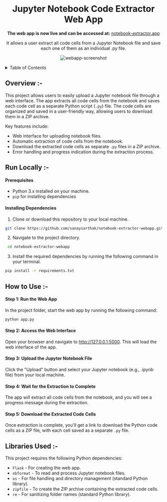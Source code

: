 <a id="readme-top"></a>

<br />
  <h1 align="center">Jupyter Notebook Code Extractor Web App</h1>

<p align="center">
  <strong>The web app is now live and can be accessed at:</strong>  <a href="https://notebook-extractor.vercel.app/">notebook-extractor.app</a>
  
</p>
  <p align="center">
    It allows a user extract all code cells from a Jupyter Notebook file and save each one of them as an individual .py file.
  </p>
</div>

<p align="center">
  <img src="https://github.com/user-attachments/assets/8c1c1e5c-2453-49a2-8547-a70c3e044ec4" alt="webapp-screenshot"/>
</p>

<!-- TABLE OF CONTENTS -->
<details>
  <summary>Table of Contents</summary>
  <ol>
    <li>
      <a href="#overview">Overview</a>
    </li>
    <li>
      <a href="#run-locally">Run Locally</a>
    </li>
    <li>
      <a href="#how-to-use">How to Use</a>
    </li>
    <li>
      <a href="#libraries-used">Libraries Used</a>
    </li>
  </ol>
</details>



<!--OVERVIEW --> 
<a id="overview"></a>
## Overview :-

This project allows users to easily upload a Jupyter notebook file through a web interface. The app extracts all code cells from the notebook and saves each code cell as a separate Python script (```.py```) file. The code cells are organized and saved in a user-friendly way, allowing users to download them in a ZIP archive.

Key features include:
- Web interface for uploading notebook files.
- Automatic extraction of code cells from the notebook.
- Download the extracted code cells as separate ```.py``` files in a ZIP archive.
- Error handling and progress indication during the extraction process.



<!--SETUP -->
<a id="run-locally"></a>
## Run Locally :-

#### Prerequisites
- Python 3.x installed on your machine.
- ```pip``` for installing dependencies

#### Installing Dependencies
1. Clone or download this repository to your local machine.
  ```sh
  git clone https://github.com/sanaysarthak/notebook-extractor-webapp.git
  ```
2. Navigate to the project directory.
  ```sh
   cd notebook-extractor-webapp
  ```
3. Install the required dependencies by running the following command in your terminal.
  ```sh
  pip install -r requirements.txt
  ```



<!-- HOW TO USE -->
<a id="how-to-use"></a>
## How to Use :-

#### Step 1: Run the Web App
In the project folder, start the web app by running the following command:
```sh
python app.py
```

#### Step 2: Access the Web Interface
Open your browser and navigate to http://127.0.0.1:5000. This will load the web interface of the app.

#### Step 3: Upload the Jupyter Notebook File
Click the "Upload" button and select your Jupyter notebook (e.g., .ipynb file) from your local machine.

#### Step 4: Wait for the Extraction to Complete
The app will extract all code cells from the notebook, and you will see a progress message during the extraction.

#### Step 5: Download the Extracted Code Cells
Once extraction is complete, you'll get a link to download the Python code cells as a ZIP file, with each cell saved as a separate ```.py``` file.



<!--LIBRARIES-USED -->
<a id="libraries-used"></a>
## Libraries Used :-

This project requires the following Python dependencies:

- ```Flask``` - For creating the web app.
- ```nbformat``` - To read and process Jupyter notebook files.
- ```os``` - For file handling and directory management (standard Python library).
- ```zipfile``` - To create the ZIP archive containing the extracted code cells.
- ```re``` - For sanitizing folder names (standard Python library).
